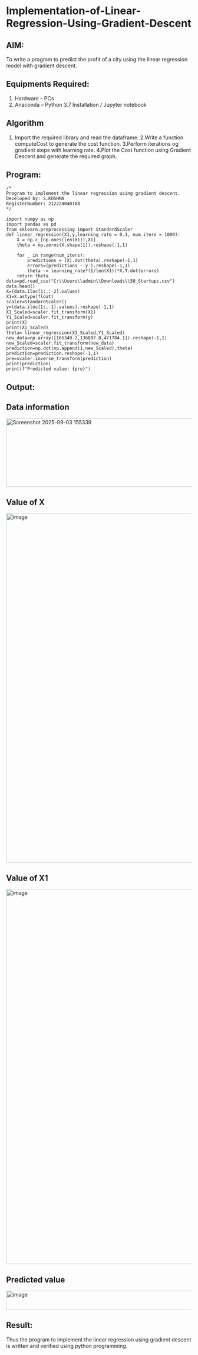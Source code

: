 # Implementation-of-Linear-Regression-Using-Gradient-Descent

## AIM:
To write a program to predict the profit of a city using the linear regression model with gradient descent.

## Equipments Required:
1. Hardware – PCs
2. Anaconda – Python 3.7 Installation / Jupyter notebook

## Algorithm
1. Import the required library and read the dataframe.
2.Write a function computeCost to generate the cost function.
3.Perform iterations og gradient steps with learning rate.
4.Plot the Cost function using Gradient Descent and generate the required graph. 

## Program:
```
/*
Program to implement the linear regression using gradient descent.
Developed by: S.KUSHMA
RegisterNumber: 212224040168  
*/

import numpy as np
import pandas as pd
from sklearn.preprocessing import StandardScaler
def linear_regression(X1,y,learning_rate = 0.1, num_iters = 1000):
    X = np.c_[np.ones(len(X1)),X1]
    theta = np.zeros(X.shape[1]).reshape(-1,1)
    
    for _ in range(num_iters):
        predictions = (X).dot(theta).reshape(-1,1)
        errors=(predictions - y ).reshape(-1,1)
        theta -= learning_rate*(1/len(X1))*X.T.dot(errors)
    return theta
data=pd.read_csv("C:\\Users\\admin\\Downloads\\50_Startups.csv")
data.head()
X=(data.iloc[1:,:-2].values)
X1=X.astype(float)
scaler=StandardScaler()
y=(data.iloc[1:,-1].values).reshape(-1,1)
X1_Scaled=scaler.fit_transform(X1)
Y1_Scaled=scaler.fit_transform(y)
print(X)
print(X1_Scaled)
theta= linear_regression(X1_Scaled,Y1_Scaled)
new_data=np.array([165349.2,136897.8,471784.1]).reshape(-1,1)
new_Scaled=scaler.fit_transform(new_data)
prediction=np.dot(np.append(1,new_Scaled),theta)
prediction=prediction.reshape(-1,1)
pre=scaler.inverse_transform(prediction)
print(prediction)
print(f"Predicted value: {pre}")
```
## Output:

## Data information
<img width="830" height="186" alt="Screenshot 2025-09-03 155339" src="https://github.com/user-attachments/assets/c48bae19-693d-4700-9c18-40b00683aabe" />

## Value of X
<img width="738" height="947" alt="image" src="https://github.com/user-attachments/assets/bc6814b1-e107-477c-a0a1-aee3ffa146e9" />

## Value of X1
<img width="556" height="1017" alt="image" src="https://github.com/user-attachments/assets/a6332cd1-339d-47a6-bc79-fd92dc080ba4" />

## Predicted value
<img width="1446" height="52" alt="image" src="https://github.com/user-attachments/assets/76b355d2-586a-4660-8825-0c8e936463eb" />

## Result:
Thus the program to implement the linear regression using gradient descent is written and verified using python programming.
